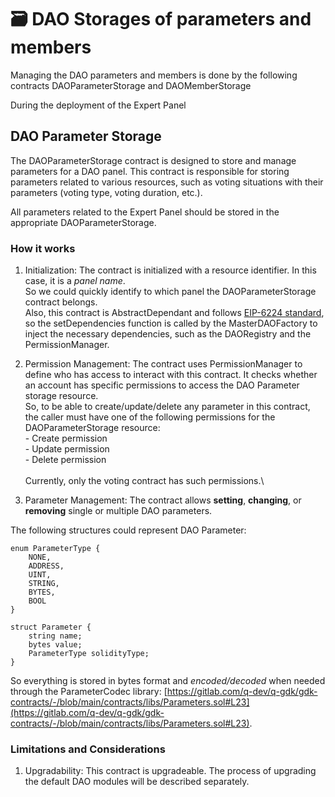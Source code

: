 # 🗃 DAO Storages of parameters and members

Managing the DAO parameters and members is done by the following contracts DAOParameterStorage and DAOMemberStorage

During the deployment of the Expert Panel

## DAO Parameter Storage

The DAOParameterStorage contract is designed to store and manage parameters for a DAO panel. This contract is responsible for storing parameters related to various resources, such as voting situations with their parameters (voting type, voting duration, etc.).

All parameters related to the Expert Panel should be stored in the appropriate DAOParameterStorage.

### How it works

1. Initialization: The contract is initialized with a resource identifier. In this case, it is a _panel name_.\
   So we could quickly identify to which panel the DAOParameterStorage contract belongs.\
   Also, this contract is AbstractDependant and follows [EIP-6224 standard](https://ethereum-magicians.org/t/eip-6224-contracts-dependencies-registry/12316), so the setDependencies function is called by the MasterDAOFactory to inject the necessary dependencies, such as the DAORegistry and the PermissionManager.
2. Permission Management: The contract uses PermissionManager to define who has access to interact with this contract. It checks whether an account has specific permissions to access the DAO Parameter storage resource.\
   So, to be able to create/update/delete any parameter in this contract, the caller must have one of the following permissions for the DAOParameterStorage resource:\
   &#x20;  \- Create permission\
   &#x20;  \- Update permission\
   &#x20;  \- Delete permission\
   \
   Currently, only the voting contract has such permissions.\

3. Parameter Management: The contract allows **setting**, **changing**, or **removing** single or multiple DAO parameters.

The following structures could represent DAO Parameter:

```
enum ParameterType {
    NONE,
    ADDRESS,
    UINT,
    STRING,
    BYTES,
    BOOL
}

struct Parameter {
    string name;
    bytes value;
    ParameterType solidityType;
}
```

So everything is stored in bytes format and _encoded/decoded_ when needed through the ParameterCodec library: [https://gitlab.com/q-dev/q-gdk/gdk-contracts/-/blob/main/contracts/libs/Parameters.sol#L23](https://gitlab.com/q-dev/q-gdk/gdk-contracts/-/blob/main/contracts/libs/Parameters.sol#L23).

### Limitations and Considerations

1. Upgradability: This contract is upgradeable. The process of upgrading the default DAO modules will be described separately.
